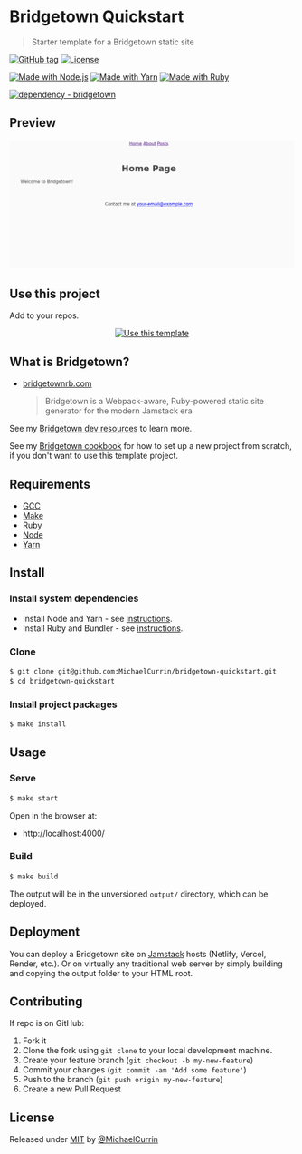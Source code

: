 # Bridgetown Quickstart
> Starter template for a Bridgetown static site

[![GitHub tag](https://img.shields.io/github/tag/MichaelCurrin/bridgetown-quickstart?include_prereleases=&sort=semver)](https://github.com/MichaelCurrin/bridgetown-quickstart/releases/)
[![License](https://img.shields.io/badge/License-MIT-blue)](#license)

[![Made with Node.js](https://img.shields.io/badge/Node.js->=12-blue?logo=node.js&logoColor=white)](https://nodejs.org)
[![Made with Yarn](https://img.shields.io/badge/Yarn-1-blue?logo=yarn&logoColor=white)](https://classic.yarnpkg.com)
[![Made with Ruby](https://img.shields.io/badge/Ruby->=2.6-blue?logo=ruby&logoColor=white)](https://ruby-lang.org)

[![dependency - bridgetown](https://img.shields.io/badge/dependency-bridgetown-blue)](https://rubygems.org/gems/bridgetown)


## Preview

<div align="center">
    <img src="/sample.png" alt="Sample screenshot" title="Sample screenshot" width="600" />
</div>


## Use this project

Add to your repos.

<div align="center">

[![Use this template](https://img.shields.io/badge/Generate-Use_this_template-2ea44f?style=for-the-badge)](https://github.com/MichaelCurrin/bridgetown-quickstart/generate)

</div>


## What is Bridgetown?

- [bridgetownrb.com](https://www.bridgetownrb.com)
    > Bridgetown is a Webpack-aware, Ruby-powered static site generator for the modern Jamstack era

See my [Bridgetown dev resources](https://michaelcurrin.github.io/dev-resources/resources/ruby/gems/bridgetown.html) to learn more.

See my [Bridgetown cookbook](https://michaelcurrin.github.io/code-cookbook/recipes/ruby/gems/bridgetown.html) for how to set up a new project from scratch, if you don't want to use this template project.


## Requirements

- [GCC](https://gcc.gnu.org/install/)
- [Make](https://www.gnu.org/software/make/)
- [Ruby](https://www.ruby-lang.org/en/downloads/)
- [Node](https://nodejs.org)
- [Yarn](https://yarnpkg.com)


## Install

### Install system dependencies

- Install Node and Yarn - see [instructions](https://gist.github.com/MichaelCurrin/bdc34c554fa3023ee81449eb77375fcb).
- Install Ruby and Bundler - see [instructions](https://gist.github.com/MichaelCurrin/fb758aea4d35e03b9ed093afddf4e7ec).

### Clone

```sh
$ git clone git@github.com:MichaelCurrin/bridgetown-quickstart.git
$ cd bridgetown-quickstart
```

### Install project packages

```sh
$ make install
```


## Usage

### Serve

```sh
$ make start
```

Open in the browser at:

- http://localhost:4000/

### Build

```sh
$ make build
```

The output will be in the unversioned `output/` directory, which can be deployed.


## Deployment

You can deploy a Bridgetown site on [Jamstack][] hosts (Netlify, Vercel, Render, etc.). Or on virtually any traditional web server by simply building and copying the output folder to your HTML root.

[Jamstack]: https://michaelcurrin.github.io/dev-resources/resources/other/jamstack.html


## Contributing

If repo is on GitHub:

1. Fork it
2. Clone the fork using `git clone` to your local development machine.
3. Create your feature branch (`git checkout -b my-new-feature`)
4. Commit your changes (`git commit -am 'Add some feature'`)
5. Push to the branch (`git push origin my-new-feature`)
6. Create a new Pull Request


## License

Released under [MIT](/LICENSE) by [@MichaelCurrin](https://github.com/MichaelCurrin)
